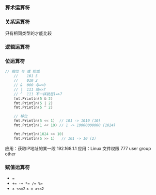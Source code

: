 ### 算术运算符


### 关系运算符

只有相同类型的才能比较


### 逻辑运算符



### 位运算符

```Go
// 按位 与 或 抑或
	//    101 5
	//    010 2
	// &  000 与=>0
	// |  111 或=>7
	// ^  111 不一样就是1=>7
	fmt.Println(5 & 2)
	fmt.Println(5 | 2)
	fmt.Println(5 ^ 2)

	// 移位
	fmt.Println(5 << 1)  // 101 -> 1010 (10)
	fmt.Println(1 << 10) // 1 -> 10000000000 (1024)

	fmt.Println(1024 >> 10)
    fmt.Println(5 >> 1)   // 101 -> 10 (2)
```

应用：获取IP地址的某一段
192.168.1.1
应用：Linux 文件权限
777 user group other


### 赋值运算符

- `=`
- `+= -+ *= /= %=`
- `x <<=2` `x = x<<2`

